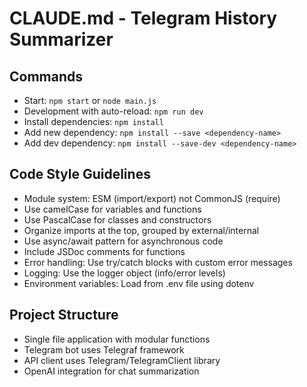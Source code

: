 # CLAUDE.md - Telegram History Summarizer

## Commands

- Start: `npm start` or `node main.js`
- Development with auto-reload: `npm run dev`
- Install dependencies: `npm install`
- Add new dependency: `npm install --save <dependency-name>`
- Add dev dependency: `npm install --save-dev <dependency-name>`

## Code Style Guidelines

- Module system: ESM (import/export) not CommonJS (require)
- Use camelCase for variables and functions
- Use PascalCase for classes and constructors
- Organize imports at the top, grouped by external/internal
- Use async/await pattern for asynchronous code
- Include JSDoc comments for functions
- Error handling: Use try/catch blocks with custom error messages
- Logging: Use the logger object (info/error levels)
- Environment variables: Load from .env file using dotenv

## Project Structure

- Single file application with modular functions
- Telegram bot uses Telegraf framework
- API client uses Telegram/TelegramClient library
- OpenAI integration for chat summarization
